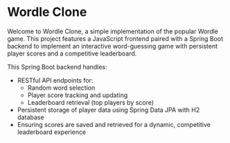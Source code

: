 # Wordle Clone 

Welcome to Wordle Clone, a simple implementation of the popular Wordle game. This project features a JavaScript frontend paired with a Spring Boot backend to implement an interactive word-guessing game with persistent player scores and a competitive leaderboard.

This Spring Boot backend handles:

- RESTful API endpoints for:
	- Random word selection
	- Player score tracking and updating
	- Leaderboard retrieval (top players by score)
- Persistent storage of player data using Spring Data JPA with H2 database
- Ensuring scores are saved and retrieved for a dynamic, competitive leaderboard experience
